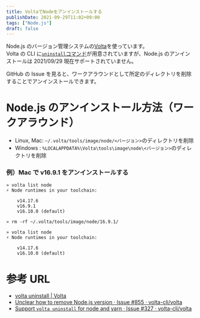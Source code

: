 ```yaml
---
title: VoltaでNodeをアンインストールする
publishDate: 2021-09-29T11:02+09:00
tags: ["Node.js"]
draft: false
---
```


Node.js のバージョン管理システムの[Volta](https://volta.sh)を使っています。  
Volta の CLI に[`uninstall`コマンド](https://docs.volta.sh/reference/uninstall)が用意されていますが、Node.js のアンインストールは 2021/09/29 現在サポートされていません。

GitHub の Issue を見ると、ワークアラウンドとして所定のディレクトリを削除することでアンインストールできます。

# Node.js のアンインストール方法（ワークアラウンド）

- Linux, Mac: `~/.volta/tools/image/node/<バージョン>`のディレクトリを削除
- Windows : `%LOCALAPPDATA%\Volta\tools\image\node\<バージョン>`のディレクトリを削除

### 例）Mac で v16.9.1 をアンインストールする

```
» volta list node
⚡️ Node runtimes in your toolchain:

    v14.17.6
    v16.9.1
    v16.10.0 (default)

» rm -rf ~/.volta/tools/image/node/16.9.1/

» volta list node
⚡️ Node runtimes in your toolchain:

    v14.17.6
    v16.10.0 (default)
```

# 参考 URL

- [volta uninstall | Volta](https://docs.volta.sh/reference/uninstall)
- [Unclear how to remove Node.js version · Issue #855 · volta-cli/volta](https://github.com/volta-cli/volta/issues/855)
- [Support `volta uninstall` for node and yarn · Issue #327 · volta-cli/volta](https://github.com/volta-cli/volta/issues/327)
